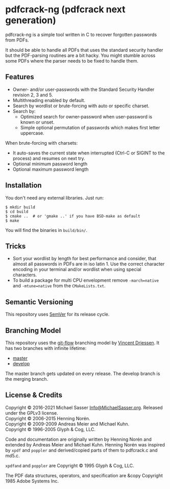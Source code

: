 # pdfcrack-ng (pdfcrack next generation)

pdfcrack-ng is a simple tool written in C to recover forgotten passwords 
from PDFs.

It should be able to handle all PDFs that uses the standard security handler 
but the PDF-parsing routines are a bit hacky. You might stumble across some 
PDFs where the parser needs to be fixed to handle them.

## Features

- Owner- and/or user-passwords with the Standard Security Handler
  revision 2, 3 and 5.
- Multithreading enabled by default.
- Search by wordlist or brute-forcing with auto or specific charset.
- Search by:
  - Optimized search for owner-password when user-password is known 
    or unset.
  - Simple optional permutation of passwords which makes first letter 
    uppercase.

When brute-forcing with charsets:
- It auto-saves the current state when interrupted (Ctrl-C or 
  SIGINT to the process) and resumes on next try.
- Optional minimum password length
- Optional maximum password length

## Installation
You don't need any external libraries. Just run:

```console
$ mkdir build
$ cd build
$ cmake ..  # or 'gmake ..' if you have BSD-make as default
$ make
```

You will find the binaries in `build/bin/`.

## Tricks

- Sort your wordlist by length for best performance and consider, that almost
  all passwords in PDFs are in iso latin 1.
  Use the correct character encoding in your terminal and/or wordlist when 
  using special characters.
- To build a package for multi CPU envelopment remove `-march=native` and
  `-mtune=native` from the `CMakeLists.txt`.


## Semantic Versioning

This repository uses [SemVer](https://semver.org/) for its release cycle.

## Branching Model

This repository uses the
[git-flow](https://danielkummer.github.io/git-flow-cheatsheet/index.html)
branching model by [Vincent Driessen](https://nvie.com/about/). It has two branches with infinite lifetime:

- [master](https://github.com/MichaelSasser/pdfcrack-ng/tree/master)
- [develop](https://github.com/MichaelSasser/pdfcrack-ng/tree/develop)

The master branch gets updated on every release. The develop branch is the merging branch.

## License & Credits

Copyright &copy; 2016-2021 Michael Sasser <Info@MichaelSasser.org>. 
Released under the GPLv3 license.\
Copyright &copy; 2006-2015 Henning Norén.\
Copyright &copy; 2009-2009 Andreas Meier and Michael Kuhn.\
Copyright &copy; 1996-2005 Glyph & Cog, LLC.

Code and documentation are originally written by Henning Norén and extended by
Andreas Meier and Michael Kuhn. Henning Norén was inspired by `xpdf` and
`poppler` and derived/copied parts of them to pdfcrack.c and md5.c. 

`xpdfand` and `poppler` are Copyright &copy; 1995 Glyph & Cog, LLC. 

The PDF data structures, operators, and specification are &copy Copyright 
1985 Adobe Systems Inc.

